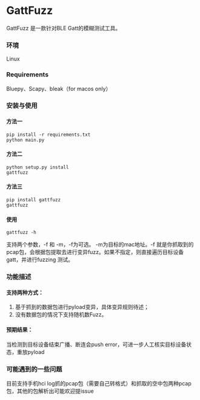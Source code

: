 # GattFuzz
GattFuzz 是一款针对BLE Gatt的模糊测试工具。

### 环境
Linux

### Requirements
Bluepy、Scapy、bleak（for macos only）

### 安装与使用
#### 方法一

```
pip install -r requirements.txt
python main.py
```

#### 方法二

```
python setup.py install
gattfuzz 
```

#### 方法三

```
pip install gattfuzz
gattfuzz
```

#### 使用
```
gattfuzz -h
```
支持两个参数，-f 和 -m，-f为可选。 -m为目标的mac地址。-f 就是你抓取到的pcap包，会根据包提取去进行变异fuzz。如果不指定，则直接遍历目标设备gatt，并进行fuzzing 测试。


### 功能描述

#### 支持两种方式：

1. 基于抓到的数据包进行pyload变异，具体变异规则待述；
2. 没有数据包的情况下支持随机数Fuzz。


#### 预期结果：

当检测到目标设备结束广播、断连会push error，可进一步人工核实目标设备状态，重放pyload

### 可能遇到的一些问题

目前支持手机hci log抓的pcap包（需要自己转格式）和抓取的空中包两种pcap包，其他的包解析出可能欢迎提issue

